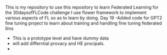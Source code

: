 This is my repository to use this repository to learn Federated Learning for the 30daysofFLCode challenge
I use flower framework to implement various aspects of FL so as to learn by doing.
Day 19
-Added code for GPT2 fine tuning project to learn about training and handling fine tuning federated llms
- This is a prototype level and have dummy data
- will add differntial provacy and HE procipals.
- 
  
